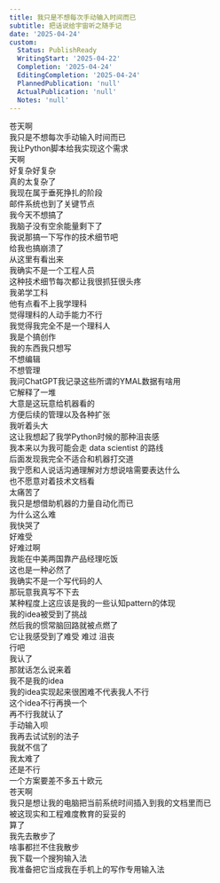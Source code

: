 ```yaml
---
title: 我只是不想每次手动输入时间而已
subtitle: 把话说给宇宙听之随手记
date: '2025-04-24'
custom:
  Status: PublishReady
  WritingStart: '2025-04-22'
  Completion: '2025-04-24'
  EditingCompletion: '2025-04-24'
  PlannedPublication: 'null'
  ActualPublication: 'null'
  Notes: 'null'
---    
```

苍天啊  
我只是不想每次手动输入时间而已    
我让Python脚本给我实现这个需求  
天啊  
好复杂好复杂    
真的太复杂了  
我现在属于垂死挣扎的阶段    
邮件系统也到了关键节点  
我今天不想搞了  
我脑子没有空余能量剩下了  
我说那搞一下写作的技术细节吧  
给我也搞崩溃了    
从这里有看出来  
我确实不是一个工程人员  
这种技术细节每次都让我很抓狂很头疼    
我弟学工科  
他有点看不上我学理科  
觉得理科的人动手能力不行  
我觉得我完全不是一个理科人  
我是个搞创作  
我的东西我只想写  
不想编辑  
不想管理    
我问ChatGPT我记录这些所谓的YMAL数据有啥用  
它解释了一堆  
大意是这玩意给机器看的  
方便后续的管理以及各种扩张  
我听着头大    
这让我想起了我学Python时候的那种沮丧感  
我本来以为我可能会走 data scientist 的路线  
后面发现我完全不适合和机器打交道  
我宁愿和人说话沟通理解对方想说啥需要表达什么  
也不愿意对着技术文档看  
太痛苦了    
我只是想借助机器的力量自动化而已  
为什么这么难  
我快哭了  
好难受  
好难过啊    
我能在中美两国靠产品经理吃饭  
这也是一种必然了  
我确实不是一个写代码的人  
那玩意我真写不下去    
某种程度上这应该是我的一些认知pattern的体现  
我的idea被受到了挑战  
然后我的惯常脑回路就被点燃了  
它让我感受到了难受 难过 沮丧     
行吧  
我认了  
那就话怎么说来着  
我不是我的idea  
我的idea实现起来很困难不代表我人不行  
这个idea不行再换一个  
再不行我就认了  
手动输入呗    
我再去试试别的法子  
我就不信了    
我太难了  
还是不行  
一个方案要差不多五十欧元  
苍天啊  
我只是想让我的电脑把当前系统时间插入到我的文档里而已  
被这现实和工程难度教育的妥妥的    
算了  
我先去散步了  
啥事都拦不住我散步    
我下载一个搜狗输入法  
我准备把它当成我在手机上的写作专用输入法    

